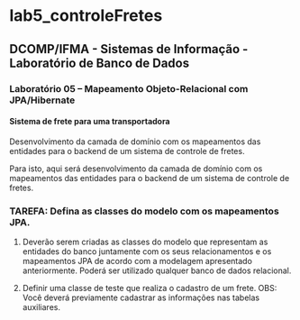 # lab5_controleFretes
## DCOMP/IFMA - Sistemas de Informação - Laboratório de Banco de Dados

### Laboratório 05 – Mapeamento Objeto-Relacional com JPA/Hibernate
#### Sistema de frete para uma transportadora

Desenvolvimento da camada de domínio com os mapeamentos das entidades para o backend de um sistema de controle de fretes.

Para isto, aqui será desenvolvimento da camada de domínio com os mapeamentos das
entidades para o backend de um sistema de controle de fretes.

### TAREFA: Defina as classes do modelo com os mapeamentos JPA.

1. Deverão serem criadas as classes do modelo que representam as
entidades do banco juntamente com os seus relacionamentos e os
mapeamentos JPA de acordo com a modelagem apresentado
anteriormente. Poderá ser utilizado qualquer banco de dados relacional.

2. Definir uma classe de teste que realiza o cadastro de um frete.
OBS: Você deverá previamente cadastrar as informações nas tabelas
auxiliares.
